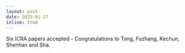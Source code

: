 ```yaml
---
layout: post
date: 2023-01-17
inline: true
---
```


Six ICRA papers accepted - Congratulations to Tong, Fuzhang, Kechun, Shenhan and Sha.